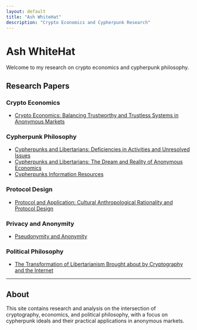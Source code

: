 ```yaml
---
layout: default
title: "Ash WhiteHat"
description: "Crypto Economics and Cypherpunk Research"
---
```


# Ash WhiteHat

Welcome to my research on crypto economics and cypherpunk philosophy.

## Research Papers

### Crypto Economics
- [Crypto Economics: Balancing Trustworthy and Trustless Systems in Anonymous Markets](Crypto%20Economics%3A%20Balancing%20Trustworthy%20and%20Trustless%20Systems%20in%20Anonymous%20Markets.md)

### Cypherpunk Philosophy
- [Cypherpunks and Libertarians: Deficiencies in Activities and Unresolved Issues](Cypherpunks%20and%20Libertarians%3A%20Deficiencies%20in%20Activities%20and%20Unresolved%20Issues.md)
- [Cypherpunks and Libertarians: The Dream and Reality of Anonymous Economics](Cypherpunks%20and%20Libertarians%3A%20The%20Dream%20and%20Reality%20of%20Anonymous%20Economics.md)
- [Cypherpunks Information Resources](Cypherpunks%20Information%20Resources.md)

### Protocol Design
- [Protocol and Application: Cultural Anthropological Rationality and Protocol Design](Protocol%20and%20Application%3A%20Cultural%20Anthropological%20Rationality%20and%20Protocol%20Design.md)

### Privacy and Anonymity
- [Pseudonymity and Anonymity](Pseudonymity%20and%20Anonymity.md)

### Political Philosophy
- [The Transformation of Libertarianism Brought about by Cryptography and the Internet](The%20Transformation%20of%20Libertarianism%20Brought%20about%20by%20Cryptography%20and%20the%20Internet.md)

---

## About

This site contains research and analysis on the intersection of cryptography, economics, and political philosophy, with a focus on cypherpunk ideals and their practical applications in anonymous markets.
